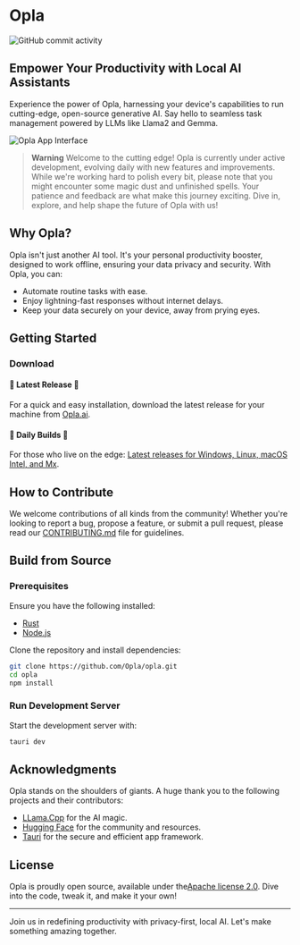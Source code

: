 # Opla

![GitHub commit activity](https://img.shields.io/github/commit-activity/w/Opla/opla)


## Empower Your Productivity with Local AI Assistants
Experience the power of Opla, harnessing your device's capabilities to run cutting-edge, open-source generative AI. Say hello to seamless task management powered by LLMs like Llama2 and Gemma.

![Opla App Interface](https://github.com/Opla/.github/assets/395718/bebc028a-b89c-47b7-a636-8ff289e3a80f)

> **Warning**
> Welcome to the cutting edge! Opla is currently under active development, evolving daily with new features and improvements. While we're working hard to polish every bit, please note that you might encounter some magic dust and unfinished spells. Your patience and feedback are what make this journey exciting. Dive in, explore, and help shape the future of Opla with us!


## Why Opla?

Opla isn't just another AI tool. It's your personal productivity booster, designed to work offline, ensuring your data privacy and security. With Opla, you can:

- Automate routine tasks with ease.
- Enjoy lightning-fast responses without internet delays.
- Keep your data securely on your device, away from prying eyes.

## Getting Started

### Download

#### 🚀 Latest Release 🚀

For a quick and easy installation, download the latest release for your machine from [Opla.ai](https://opla.ai).


#### 🚧 Daily Builds 🚧

For those who live on the edge: [Latest releases for Windows, Linux, macOS Intel, and Mx](https://github.com/Opla/opla/releases/).


## How to Contribute

We welcome contributions of all kinds from the community! Whether you're looking to report a bug, propose a feature, or submit a pull request, please read our [CONTRIBUTING.md](CONTRIBUTING.md) file for guidelines.


## Build from Source

### Prerequisites

Ensure you have the following installed:

- [Rust](https://www.rust-lang.org/tools/install)
- [Node.js](https://nodejs.org/en/download/)

Clone the repository and install dependencies:

```bash
git clone https://github.com/Opla/opla.git
cd opla
npm install
```

### Run Development Server

Start the development server with:

```bash
tauri dev
```

## Acknowledgments

Opla stands on the shoulders of giants. A huge thank you to the following projects and their contributors:

- [LLama.Cpp](https://github.com/ggerganov/llama.cpp) for the AI magic.
- [Hugging Face](https://huggingface.co) for the community and resources.
- [Tauri](https://tauri.app) for the secure and efficient app framework.

## License

Opla is proudly open source, available under the[Apache license 2.0](/LICENSE). Dive into the code, tweak it, and make it your own!

---

Join us in redefining productivity with privacy-first, local AI. Let's make something amazing together.